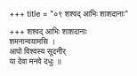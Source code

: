 +++
title = "०९ शश्वद् आभिः शाशदानाः"

+++
शश्वद् आभिः शाशदानाः  
शमनान्वयामसि ।  
आपो विश्वस्य सूदनीर्  
या देवा मनवे दधुः ॥